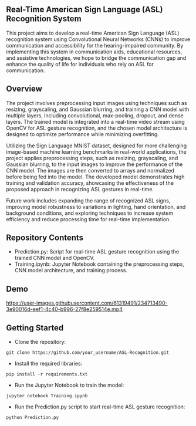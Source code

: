 
## Real-Time American Sign Language (ASL) Recognition System
This project aims to develop a real-time American Sign Language (ASL) recognition system using Convolutional Neural Networks (CNNs) to improve communication and accessibility for the hearing-impaired community. By implementing this system in communication aids, educational resources, and assistive technologies, we hope to bridge the communication gap and enhance the quality of life for individuals who rely on ASL for communication.

## Overview
The project involves preprocessing input images using techniques such as resizing, grayscaling, and Gaussian blurring, and training a CNN model with multiple layers, including convolutional, max-pooling, dropout, and dense layers. The trained model is integrated into a real-time video stream using OpenCV for ASL gesture recognition, and the chosen model architecture is designed to optimize performance while minimizing overfitting.

Utilizing the Sign Language MNIST dataset, designed for more challenging image-based machine learning benchmarks in real-world applications, the project applies preprocessing steps, such as resizing, grayscaling, and Gaussian blurring, to the input images to improve the performance of the CNN model. The images are then converted to arrays and normalized before being fed into the model. The developed model demonstrates high training and validation accuracy, showcasing the effectiveness of the proposed approach in recognizing ASL gestures in real-time.

Future work includes expanding the range of recognized ASL signs, improving model robustness to variations in lighting, hand orientation, and background conditions, and exploring techniques to increase system efficiency and reduce processing time for real-time implementation.

## Repository Contents
- Prediction.py: Script for real-time ASL gesture recognition using the trained CNN model and OpenCV.
- Training.ipynb: Jupyter Notebook containing the preprocessing steps, CNN model architecture, and training process.

## Demo 

https://user-images.githubusercontent.com/61319491/234713490-3e90016d-eef1-4c40-b996-27f8e259514e.mp4

## Getting Started
- Clone the repository:

```
git clone https://github.com/your_username/ASL-Recognition.git
```

- Install the required libraries:

```
pip install -r requirements.txt
```

- Run the Jupyter Notebook to train the model:
```
jupyter notebook Training.ipynb
```
- Run the Prediction.py script to start real-time ASL gesture recognition:
```
python Prediction.py
```
